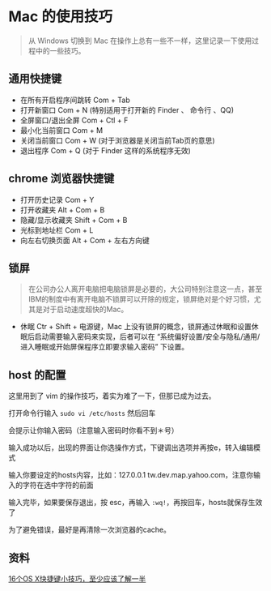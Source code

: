 # Mac 的使用技巧

> 从 Windows 切换到 Mac 在操作上总有一些不一样，这里记录一下使用过程中的一些技巧。

## 通用快捷键

- 在所有开启程序间跳转 Com + Tab
- 打开新窗口 Com + N (特别适用于打开新的 Finder 、 命令行 、QQ) 
- 全屏窗口/退出全屏 Com + Ctl + F
- 最小化当前窗口 Com + M
- 关闭当前窗口 Com + W   (对于浏览器是关闭当前Tab页的意思)
- 退出程序 Com + Q (对于 Finder 这样的系统程序无效)

## chrome 浏览器快捷键

- 打开历史记录 Com + Y
- 打开收藏夹 Alt + Com + B
- 隐藏/显示收藏夹 Shift + Com + B
- 光标到地址栏 Com + L
- 向左右切换页面 Alt + Com + 左右方向键

## 锁屏
> 在公司办公人离开电脑把电脑锁屏是必要的，大公司特别注意这一点，甚至IBM的制度中有离开电脑不锁屏可以开除的规定，锁屏绝对是个好习惯，尤其是对于启动速度超快的Mac。

- 休眠 Ctr + Shift + 电源键，Mac 上没有锁屏的概念，锁屏通过休眠和设置休眠后启动需要输入密码来实现，后者可以在 “系统偏好设置/安全与隐私/通用/进入睡眠或开始屏保程序立即要求输入密码” 下设置。

## host 的配置

这里用到了 vim 的操作技巧，着实为难了一下，但那已成为过去。

打开命令行输入 `sudo vi /etc/hosts` 然后回车

会提示让你输入密码（注意输入密码时你看不到＊号）

输入成功以后，出现的界面让你选操作方式，下键调出选项并再按e，转入编辑模式

输入你要设定的hosts内容，比如：127.0.0.1 tw.dev.map.yahoo.com，注意你输入的字符在选中字符的前面

输入完毕，如果要保存退出，按 esc，再输入 `:wq!`，再按回车，hosts就保存生效了

为了避免错误，最好是再清除一次浏览器的cache。

## 资料

[16个OS X快捷键小技巧，至少应该了解一半](http://www.macx.cn/thread-2050934-1-1.html)



